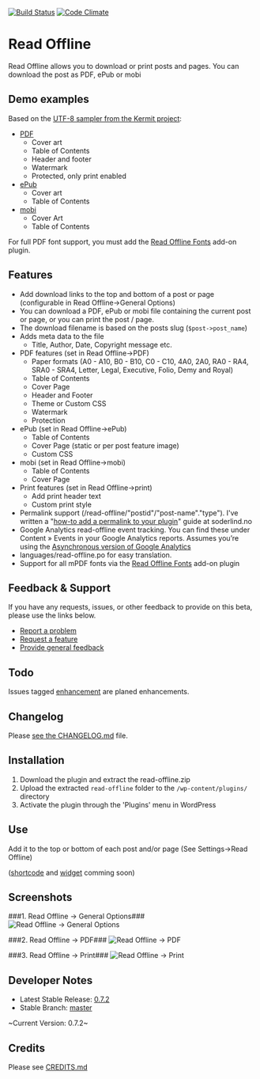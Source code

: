 [![Build Status](https://travis-ci.org/soderlind/read-offline.svg?branch=master)](https://travis-ci.org/soderlind/read-offline) [![Code Climate](https://codeclimate.com/github/soderlind/read-offline/badges/gpa.svg)](https://codeclimate.com/github/soderlind/read-offline)
# Read Offline #

Read Offline allows you to download or print posts and pages. You can download the post as PDF, ePub or mobi

## Demo examples ##

Based on the [UTF-8 sampler from the Kermit project](http://www.columbia.edu/kermit/utf8.html):
* [PDF](https://github.com/soderlind/read-offline-fonts/raw/master/examples/internationalizaetion.pdf)
	* Cover art
	* Table of Contents
	* Header and footer
	* Watermark
	* Protected, only print enabled
* [ePub](https://github.com/soderlind/read-offline-fonts/raw/master/examples/internationalizaetion.epub)
	* Cover art
	* Table of Contents
* [mobi](https://github.com/soderlind/read-offline-fonts/raw/master/examples/internationa.mobi)
	* Cover Art
	* Table of Contents

For full PDF font support, you must add the [Read Offline Fonts](https://github.com/soderlind/read-offline-fonts) add-on plugin.


## Features ##

*   Add download links to the top and bottom of a post or page (configurable in Read Offline->General Options)
*   You can download a PDF, ePub or mobi file containing the current post or page, or you can print the post / page.
*   The download filename is based on the posts slug (`$post->post_name`)
*   Adds meta data to the file
	*   Title, Author, Date, Copyright message etc.
* PDF features (set in Read Offline->PDF)
	* Paper formats (A0 - A10, B0 - B10, C0 - C10, 4A0, 2A0, RA0 - RA4, SRA0 - SRA4, Letter, Legal, Executive, Folio, Demy and Royal)
	* Table of Contents
	* Cover Page
	* Header and Footer
	* Theme or Custom CSS
	* Watermark
	* Protection
* ePub (set in Read Offline->ePub)
	* Table of Contents
	* Cover Page (static or per post feature image)
	* Custom CSS
* mobi (set in Read Offline->mobi)
	* Table of Contents
	* Cover Page
* Print features (set in Read Offline->print)
   * Add print header text
   * Custom print style
* Permalink support (/read-offline/"postid"/"post-name"."type"). I've written a "[how-to add a permalink to your plugin](http://soderlind.no/archives/2012/11/01/wordpress-plugins-and-permalinks-how-to-use-pretty-links-in-your-plugin/)" guide at soderlind.no
* Google Analytics read-offline event tracking. You can find these under Content » Events in your Google Analytics reports. Assumes you’re using the [Asynchronous version of Google Analytics](http://code.google.com/apis/analytics/docs/tracking/asyncTracking.html)
* languages/read-offline.po for easy translation.
* Support for all mPDF fonts via the [Read Offline Fonts](https://github.com/soderlind/read-offline-fonts) add-on plugin


## Feedback & Support ##

If you have any requests, issues, or other feedback to provide on this beta, please use the links below.

* [Report a problem](https://github.com/soderlind/read-offline/issues/new?title=Issue%3A&body=**Description%20of%20Problem**%0A%0A%0A%0A**Details**%0A%0A%0A%0A*%20URL%20of%20Page%20exhibiting%20problem%3A%20%0A*%20Browser(s)%20exhibiting%20problem%20(Firefox%2C%20Chrome%2C%20etc.)%3A%20%0A*%20Version%20of%20WordPress%20Installed%3A%20%0A*%20Other%20plugins%20installed%3A%20%0A%0A%0A**Screenshots**%0A%0A)
* [Request a feature](https://github.com/soderlind/read-offline/issues/new?title=Request%3A&body=**Description%20of%20feature%2Frequest**%0A%0A%0A%0A**This%20feature%20would%20be%20used%20to**%0A%0A)
* [Provide general feedback](https://github.com/soderlind/read-offline/issues/new?title=Feedback%3A%20&body=)

## Todo ##

Issues tagged [enhancement](https://github.com/soderlind/read-offline/labels/enhancement) are planed enhancements.

## Changelog ##

Please [see the CHANGELOG.md](CHANGELOG.md) file.

## Installation ##

1. Download the plugin and extract the read-offline.zip
1. Upload the extracted `read-offline` folder to the `/wp-content/plugins/` directory
1. Activate the plugin through the 'Plugins' menu in WordPress

## Use ##

Add it to the top or bottom of each post and/or page (See Settings->Read Offline)



([shortcode](https://github.com/soderlind/read-offline/issues/6) and [widget](https://github.com/soderlind/read-offline/issues/10) comming soon)

## Screenshots ##

###1. Read Offline -> General Options###
![Read Offline -> General Options](assets/screenshot-1.jpg)

###2. Read Offline -> PDF###
![Read Offline -> PDF](assets/screenshot-2.jpg)

###3. Read Offline -> Print###
![Read Offline -> Print](assets/screenshot-3.jpg)

## Developer Notes

* Latest Stable Release: [0.7.2](https://github.com/soderlind/read-offline/releases/tag/0.7.2)
* Stable Branch: [master](https://github.com/soderlind/read-offline/tree/master)

~Current Version: 0.7.2~

## Credits ##

Please see [CREDITS.md](CREDITS.md)
